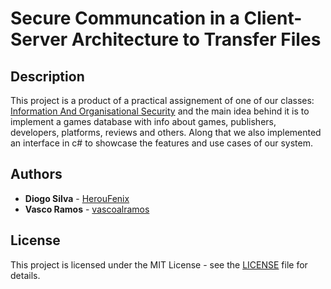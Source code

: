 # Secure Communcation in a Client-Server Architecture to Transfer Files

## Description
This project is a product of a practical assignement of one of our classes: [Information And Organisational Security](https://www.ua.pt/en/uc/4143) and the main idea behind it is to implement a games database with info about games, publishers, developers, platforms, reviews and others. Along that we also implemented an interface in c# to showcase the features and use cases of our system.

## Authors
* **Diogo Silva** - [HerouFenix](https://github.com/HerouFenix)
* **Vasco Ramos** - [vascoalramos](https://github.com/vascoalramos)

## License
This project is licensed under the MIT License - see the [LICENSE](LICENSE) file for details.
